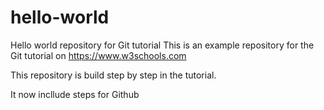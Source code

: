 # hello-world
Hello world repository for Git tutorial
This is an example repository for the Git tutorial on https://www.w3schools.com

This repository is build step by step in the tutorial.

It now incllude steps for Github
